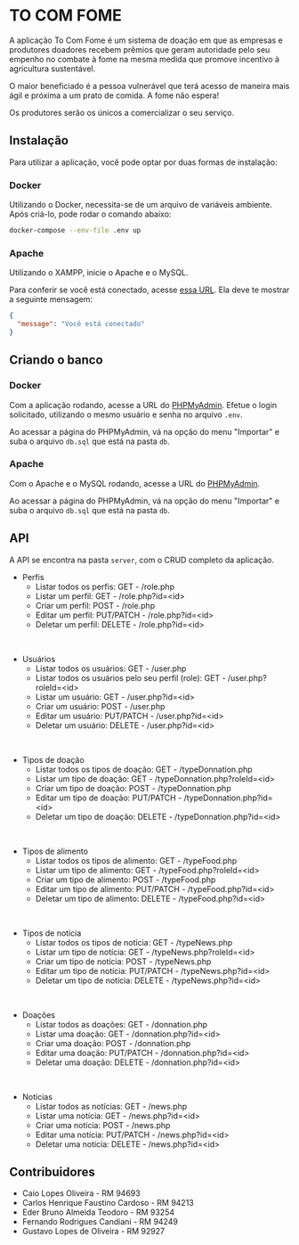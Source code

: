 # TO COM FOME

A aplicação To Com Fome é um sistema de doação em que as empresas e produtores doadores recebem prêmios que geram autoridade pelo seu empenho no combate à fome na mesma medida que promove incentivo à agricultura sustentável.

O maior beneficiado é a pessoa vulnerável que terá acesso de maneira mais ágil e próxima a um prato de comida. A fome não espera! 

Os produtores serão os únicos a comercializar o seu serviço.

## Instalação

Para utilizar a aplicação, você pode optar por duas formas de instalação:

### Docker

Utilizando o Docker, necessita-se de um arquivo de variáveis ambiente. Após criá-lo, pode rodar o comando abaixo:

```bash
docker-compose --env-file .env up
```

### Apache

Utilizando o XAMPP, inicie o Apache e o MySQL.

Para conferir se você está conectado, acesse [essa URL](http://localhost/server/api/hello.php). Ela deve te mostrar a seguinte mensagem:

```json
{
  "message": "Você está conectado"
}
```

## Criando o banco

### Docker

Com a aplicação rodando, acesse a URL do [PHPMyAdmin](http://localhost:8080). Efetue o login solicitado, utilizando o mesmo usuário e senha no arquivo `.env`.

Ao acessar a página do PHPMyAdmin, vá na opção do menu "Importar" e suba o arquivo `db.sql` que está na pasta `db`.

### Apache

Com o Apache e o MySQL rodando, acesse a URL do [PHPMyAdmin](http://localhost/phpmyadmin). 

Ao acessar a página do PHPMyAdmin, vá na opção do menu "Importar" e suba o arquivo `db.sql` que está na pasta `db`.

## API

A API se encontra na pasta `server`, com o CRUD completo da aplicação.

- Perfis
  - Listar todos os perfis: GET - /role.php
  - Listar um perfil: GET - /role.php?id=\<id\>
  - Criar um perfil: POST - /role.php
  - Editar um perfil: PUT/PATCH - /role.php?id=\<id\>
  - Deletar um perfil: DELETE - /role.php?id=\<id\>

<br>

- Usuários
  - Listar todos os usuários: GET - /user.php
  - Listar todos os usuários pelo seu perfil (role): GET - /user.php?roleId=\<id\>
  - Listar um usuário: GET - /user.php?id=\<id\>
  - Criar um usuário: POST - /user.php
  - Editar um usuário: PUT/PATCH - /user.php?id=\<id\>
  - Deletar um usuário: DELETE - /user.php?id=\<id\>

<br>

- Tipos de doação
  - Listar todos os tipos de doação: GET - /typeDonnation.php
  - Listar um tipo de doação: GET - /typeDonnation.php?roleId=\<id\>
  - Criar um tipo de doação: POST - /typeDonnation.php
  - Editar um tipo de doação: PUT/PATCH - /typeDonnation.php?id=\<id\>
  - Deletar um tipo de doação: DELETE - /typeDonnation.php?id=\<id\>

<br>

- Tipos de alimento
  - Listar todos os tipos de alimento: GET - /typeFood.php
  - Listar um tipo de alimento: GET - /typeFood.php?roleId=\<id\>
  - Criar um tipo de alimento: POST - /typeFood.php
  - Editar um tipo de alimento: PUT/PATCH - /typeFood.php?id=\<id\>
  - Deletar um tipo de alimento: DELETE - /typeFood.php?id=\<id\>

<br>

- Tipos de notícia
  - Listar todos os tipos de notícia: GET - /typeNews.php
  - Listar um tipo de notícia: GET - /typeNews.php?roleId=\<id\>
  - Criar um tipo de notícia: POST - /typeNews.php
  - Editar um tipo de notícia: PUT/PATCH - /typeNews.php?id=\<id\>
  - Deletar um tipo de notícia: DELETE - /typeNews.php?id=\<id\>

<br>

- Doações
  - Listar todos as doações: GET - /donnation.php
  - Listar uma doação: GET - /donnation.php?id=\<id\>
  - Criar uma doação: POST - /donnation.php
  - Editar uma doação: PUT/PATCH - /donnation.php?id=\<id\>
  - Deletar uma doação: DELETE - /donnation.php?id=\<id\>

<br>

- Notícias
  - Listar todos as notícias: GET - /news.php
  - Listar uma notícia: GET - /news.php?id=\<id\>
  - Criar uma notícia: POST - /news.php
  - Editar uma notícia: PUT/PATCH - /news.php?id=\<id\>
  - Deletar uma notícia: DELETE - /news.php?id=\<id\>

## Contribuidores

- Caio Lopes Oliveira - RM 94693
- Carlos Henrique Faustino Cardoso - RM 94213
- Eder Bruno Almeida Teodoro - RM 93254
- Fernando Rodrigues Candiani - RM 94249
- Gustavo Lopes de Oliveira - RM 92927
